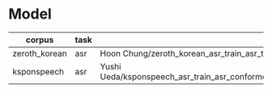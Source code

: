 # Model
|corpus|task|name|url|fs|lang|gender|pytorch|espnet|commit|valid|
|-------|-------|-------|-------|-------|-------|-------|-------|-------|-------|-------|
|zeroth_korean|asr|Hoon Chung/zeroth_korean_asr_train_asr_transformer5_raw_bpe_valid.acc.ave|https://zenodo.org/record/4014588/files/asr_train_asr_transformer5_raw_bpe_valid.acc.ave.zip?download=1|16000|kr||1.2.0|0.7.0|de119e7|true|
|ksponspeech|asr|Yushi Ueda/ksponspeech_asr_train_asr_conformer8_n_fft512_hop_length256_raw_kr_bpe2309_valid.acc.best|https://zenodo.org/record/5154341/files/asr_train_asr_conformer8_n_fft512_hop_length256_raw_kr_bpe2309_valid.acc.best.zip?download=1|16000|kr||1.8.1|0.10.0|538393c|true|
